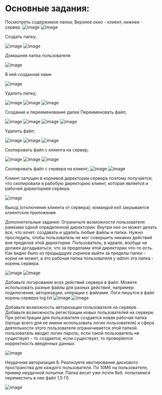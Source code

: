 # Основные задания:

Посмотреть содержимое папки; Верхнее окно - клиент, нижнее - сервер.
![image](https://user-images.githubusercontent.com/90052680/146777641-0c7329c4-6b73-44aa-bdfb-2afed4d79c83.png)
![image](https://user-images.githubusercontent.com/90052680/146777677-0c11bcf2-7c5a-412d-b74b-098f39f4ec1c.png)


Создать папку;

![image](https://user-images.githubusercontent.com/90052680/146777746-ab039c4b-2cbd-4063-afc0-68df740def5e.png)
![image](https://user-images.githubusercontent.com/90052680/146777804-fee5b0a8-8958-4e2d-878e-d88895964c5f.png)



Домашняя папка пользователя

![image](https://user-images.githubusercontent.com/90052680/146777916-b89e10ac-854d-49d1-aaf7-c711e4abe821.png)


В ней созданная нами

![image](https://user-images.githubusercontent.com/90052680/146777976-777ef8d5-73bb-460b-8b2e-78060385a43a.png)


Удалить папку;

![image](https://user-images.githubusercontent.com/90052680/146778029-218c7361-22c4-4515-9d27-470c3b74b15a.png)
![image](https://user-images.githubusercontent.com/90052680/146778058-2d321fd0-2140-4a55-9619-9c5732f6d922.png)
![image](https://user-images.githubusercontent.com/90052680/146778085-0d5e925b-bd93-476e-8a12-3c8937cd326f.png)



Создание и переименование далее
Переименовать файл;

![image](https://user-images.githubusercontent.com/90052680/146782240-27cfcc50-da6b-4348-aceb-89e04004d952.png)
![image](https://user-images.githubusercontent.com/90052680/146782410-2db7c0fe-6d7c-4387-b195-5b8b17045a49.png)
![image](https://user-images.githubusercontent.com/90052680/146782489-80517bc5-f53b-4291-83c6-bfe06eb13680.png)
![image](https://user-images.githubusercontent.com/90052680/146782445-0e837b55-2d01-44e4-8023-1db986b1545d.png)

Удалить файл;

![image](https://user-images.githubusercontent.com/90052680/146782572-3d1e95e2-6e51-46ae-9f0a-df33ebaa65d3.png)
![image](https://user-images.githubusercontent.com/90052680/146782605-d4502e69-7f74-4b88-9c39-e942caddd1ae.png)
![image](https://user-images.githubusercontent.com/90052680/146782658-94b57b63-9864-43be-8382-b3c27aeb26af.png)



Скопировать файл с клиента на сервер;

![image](https://user-images.githubusercontent.com/90052680/146790747-b3e52986-a37e-4a1b-8ab3-a7dc332b026a.png)
![image](https://user-images.githubusercontent.com/90052680/146790785-e6650284-1108-4759-b564-156a584e600a.png)
![image](https://user-images.githubusercontent.com/90052680/146790835-0ace0c76-60c9-4ad0-aedf-8361bac7f70f.png)



Скопировать файл с сервера на клиент;
![image](https://user-images.githubusercontent.com/90052680/146791161-9ed98c62-18ad-41eb-b0d5-90998215d303.png)
![image](https://user-images.githubusercontent.com/90052680/146791189-13b11b36-9ab1-412b-9537-a4b13989f58c.png)



Клиент запущен в корневой директории сервера поэтому получается, что скопировали в рабобую директорию клиент, которая является и рабочей директорией сервера

![image](https://user-images.githubusercontent.com/90052680/146791244-0808063b-2319-4c01-accf-b53fb7429c0b.png)


Выход (отключение клиента от сервера);
командой exit закрывается клиентское приложение

Дополнительные задания:
Ограничьте возможности пользователя рамками одной определенной директории. Внутри нее он может делать все, что хочет: создавать и удалять любые файлы и папки. Нужно проследить, чтобы пользователь не мог совершить никаких действий вне пределов этой директории. Пользователь, в идеале, вообще не должен догадываться, что за пределами этой директории что-то есть. Как видно было из предыдщуих скринов выйти за пределы папки - корня не может, а это рабочая папка пользователя у admin эта папка - корень сервера.

![image](https://user-images.githubusercontent.com/90052680/146791920-b2046b60-0c69-4f5d-b7a1-95c65a850704.png)
![image](https://user-images.githubusercontent.com/90052680/146791958-374a1cd3-7465-475a-8fe1-8a042899624f.png)



Добавьте логирование всех действий сервера в файл. Можете использовать разные файлы для разных действий, например: подключения, авторизации, операции с файлами. Логи пишутся в файл корень сервера log.txt
![image](https://user-images.githubusercontent.com/90052680/146789753-566bf421-6ad1-4701-be40-2517aaadae22.png)
![image](https://user-images.githubusercontent.com/90052680/146789800-fe1e6b98-3b7d-46e2-9952-d46a78933264.png)


Добавьте возможность авторизации пользователя на сервере.
Добавьте возможность регистрации новых пользователей на сервере. При регистрации для пользователя создается новая рабочая папка (проще всего для ее имени использовать логин пользователя) и сфера деятельности этого пользователя ограничивается этой папкой. пользоваталь вводит логин пароль, если такой пользователь не существует - то создается, если существует, то проверяется корректность введенных данных.

![image](https://user-images.githubusercontent.com/90052680/146792223-6d89014b-7a6f-480d-8778-9e42ad5aad1c.png)


Неудачная авторизация 9. Реализуете квотирование дискового пространства для каждого пользователя. По 10Мб на пользователя, пример неудачной попытки:
Папка весит уже почти 8кб. попытаемся переместить в нее файл 1,5 Гб

![image](https://user-images.githubusercontent.com/90052680/146792377-f8587eae-cbc9-49a7-af39-0f264da73dc2.png)


